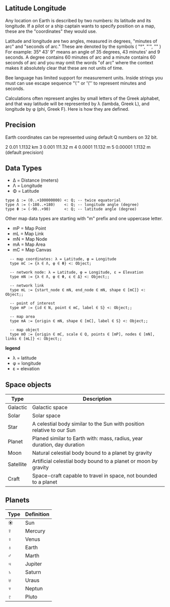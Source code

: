 ## Latitude Longitude

Any location on Earth is described by two numbers: its latitude and its longitude. If a pilot or a ship captain wants to specify position on a map, these are the "coordinates" they would use.

Latitude and longitude are two angles, measured in degrees, "minutes of arc" and "seconds of arc." These are denoted by the symbols ( "°",   "'",   ""  ) For example: 35° 43' 9" means an angle of 35 degrees, 43 minutes' and 9 seconds. A degree contains 60 minutes of arc and a minute contains 60 seconds of arc and you may omit the words "of arc" where the context makes it absolutely clear that these are not units of time.

Bee language has limited support for measurement units. Inside strings you must can use escape sequence "\\'" or '\\"' to represent minutes and seconds. 

Calculations often represent angles by small letters of the Greek alphabet, and that way latitude will be represented by λ (lambda, Greek L), and longitude by φ (phi, Greek F). Here is how they are defined. 

## Precision

Earth coordinates can be represented using default Q numbers on 32 bit.

2	0.01	1.1132 km
3	0.001	111.32 m
4	0.0001	11.132 m
5	0.00001	1.1132 m (default precision)

## Data Types

* Δ = Distance (meters)
* Λ = Longitude
* Φ = Latitude

```
type Δ := (0..+100000000) <: Q; -- twice equatorial
type Λ := (-180..+180)    <: Q; -- longitude angle (degree)
type Φ := (-90..+90)      <: Q; -- latitude angle (degree)
```

Other map data types are starting with "m" prefix and one uppercase letter.

* mP  = Map Point
* mL  = Map Link
* mN  = Map Node
* mA  = Map Area
* mC  = Map Canvas

```
  -- map coordinates: λ = Latitude, φ = Longitude 
  type mC := {λ ∈ Λ, φ ∈ Φ} <: Object;
  
  -- network node: λ = Latitude, φ = Longitude, ε = Elevation
  type mN := {λ ∈ Λ, φ ∈ Φ, ε ∈ Δ} <: Object;;             
 
  -- network link
  type mL := {start_node ∈ mN, end_node ∈ mN, shape ∈ [mC]} <: Object;;
  
  -- point of interest
  type mP := {id ∈ N, point ∈ mC, label ∈ S} <: Object;;

  -- map area 
  type mA := {origin ∈ mN, shape ∈ [mC], label ∈ S} <: Object;;
  
  -- map object
  type mO := {origin ∈ mC, scale ∈ Q, points ∈ [mP], nodes ∈ [mN], links ∈ [mL]} <: Object;;
```

**legend**

* λ = latitude
* φ = longitude
* ε = elevation

## Space objects

Type     | Description
---------|-------------------------------------------------------------------------
Galactic | Galactic space
Solar    | Solar space
Star     | A celestial body similar to the Sun with position relative to our Sun
Planet   | Planed similar to Earth with: mass, radius, year duration, day duration
Moon     | Natural celestial body bound to a planet by gravity
Satellite| Artificial celestial body bound to a planet or moon by gravity
Craft    | Space-craft capable to travel in space, not bounded to a planet


## Planets

Type   | Definition
-------|---------------------------------------------------------------------------
☀      | Sun
☿      | Mercury
♀      | Venus
♁      | Earth
♂      | Marth
♃      | Jupiter
♄      | Saturn
♅      | Uraus      
♆      | Neptun
♇      | Pluto
